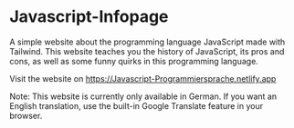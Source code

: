# Javascript-Infopage
A simple website about the programming language JavaScript made with Tailwind. This website teaches you the history of JavaScript, its pros and cons, as well as some funny quirks in this programming language.

Visit the website on https://Javascript-Programmiersprache.netlify.app

Note: This website is currently only available in German. If you want an English translation, use the built-in Google Translate feature in your browser. 
